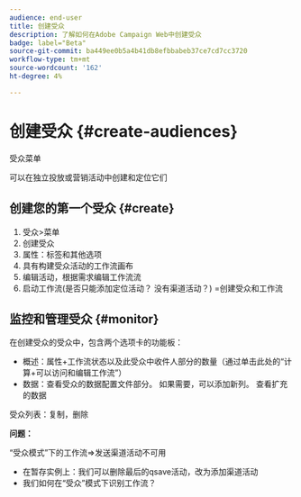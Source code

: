 ```yaml
---
audience: end-user
title: 创建受众
description: 了解如何在Adobe Campaign Web中创建受众
badge: label="Beta"
source-git-commit: ba449ee0b5a4b41db8efbbabeb37ce7cd7cc3720
workflow-type: tm+mt
source-wordcount: '162'
ht-degree: 4%

---
```



# 创建受众 {#create-audiences}

受众菜单

可以在独立投放或营销活动中创建和定位它们

## 创建您的第一个受众 {#create}

1. 受众>菜单
1. 创建受众
1. 属性：标签和其他选项
1. 具有构建受众活动的工作流画布
1. 编辑活动，根据需求编辑工作流流
1. 启动工作流(是否只能添加定位活动？ 没有渠道活动？) =创建受众和工作流

## 监控和管理受众 {#monitor}

在创建受众的受众中，包含两个选项卡的功能板：
* 概述：属性+工作流状态以及此受众中收件人部分的数量（通过单击此处的“计算+可以访问和编辑工作流”）
* 数据：查看受众的数据配置文件部分。 如果需要，可以添加新列。 查看扩充的数据

受众列表：复制，删除

**问题：**

“受众模式”下的工作流=>发送渠道活动不可用

* 在暂存实例上：我们可以删除最后的qsave活动，改为添加渠道活动
* 我们如何在“受众”模式下识别工作流？
